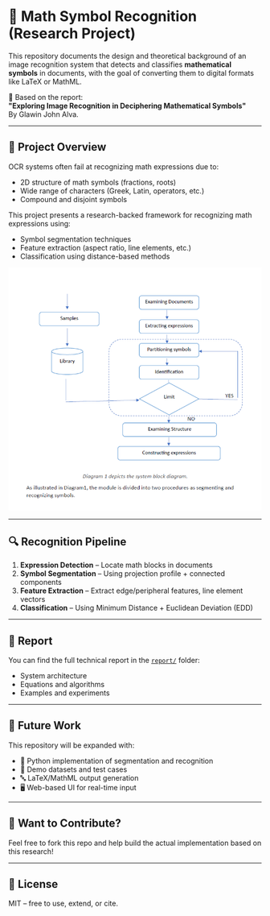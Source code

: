 # 🧠 Math Symbol Recognition (Research Project)

This repository documents the design and theoretical background of an image recognition system that detects and classifies **mathematical symbols** in documents, with the goal of converting them to digital formats like LaTeX or MathML.

📄 Based on the report:  
**"Exploring Image Recognition in Deciphering Mathematical Symbols"**  
By Glawin John Alva.

---

## 📘 Project Overview

OCR systems often fail at recognizing math expressions due to:
- 2D structure of math symbols (fractions, roots)
- Wide range of characters (Greek, Latin, operators, etc.)
- Compound and disjoint symbols

This project presents a research-backed framework for recognizing math expressions using:
- Symbol segmentation techniques
- Feature extraction (aspect ratio, line elements, etc.)
- Classification using distance-based methods

![System Diagram](system_diagram.png)

---

## 🔍 Recognition Pipeline

1. **Expression Detection** – Locate math blocks in documents
2. **Symbol Segmentation** – Using projection profile + connected components
3. **Feature Extraction** – Extract edge/peripheral features, line element vectors
4. **Classification** – Using Minimum Distance + Euclidean Deviation (EDD)

---

## 📄 Report

You can find the full technical report in the [`report/`](report/) folder:
- System architecture
- Equations and algorithms
- Examples and experiments

---

## 🚀 Future Work

This repository will be expanded with:
- 🧠 Python implementation of segmentation and recognition
- 🧪 Demo datasets and test cases
- 🔤 LaTeX/MathML output generation
- 🖥️ Web-based UI for real-time input

---

## 🙋 Want to Contribute?

Feel free to fork this repo and help build the actual implementation based on this research!

---

## 📜 License

MIT – free to use, extend, or cite.

